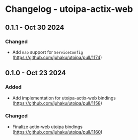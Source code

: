 # Changelog - utoipa-actix-web

## 0.1.1 - Oct 30 2024

### Changed

* Add `map` support for `ServiceConfig` (https://github.com/juhaku/utoipa/pull/1174)

## 0.1.0 - Oct 23 2024

### Added

* Add implementation for utoipa-actix-web bindings (https://github.com/juhaku/utoipa/pull/1158)

### Changed

* Finalize actix-web utoipa bindings (https://github.com/juhaku/utoipa/pull/1160)
